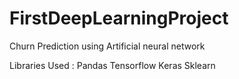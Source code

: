 # FirstDeepLearningProject
Churn Prediction using Artificial neural network

Libraries Used : Pandas Tensorflow Keras Sklearn
